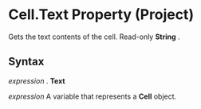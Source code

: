 
# Cell.Text Property (Project)

Gets the text contents of the cell. Read-only  **String** .


## Syntax

 _expression_ . **Text**

 _expression_ A variable that represents a **Cell** object.

